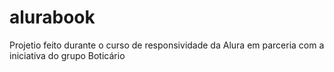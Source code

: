 # alurabook
Projetio feito durante o curso de responsividade da Alura em parceria com a iniciativa do grupo Boticário

